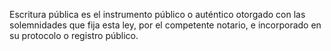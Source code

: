 Escritura pública es el instrumento público o auténtico otorgado con las solemnidades que fija esta ley, por el competente notario, e incorporado en su protocolo o registro público.
